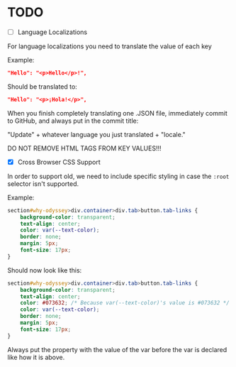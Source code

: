# TODO

- [ ] Language Localizations

 For language localizations you need to translate the value of each key

Example:

```JSON
"Hello": "<p>Hello</p>!",
```

Should be translated to:

```JSON
"Hello": "<p>¡Hola!</p>",
```

When you finish completely translating one .JSON file, immediately commit to GitHub, and always put in the commit title:

"Update" + whatever language you just translated + "locale."

DO NOT REMOVE HTML TAGS FROM KEY VALUES!!!

- [x] Cross Browser CSS Support

In order to support old, we need to include specific styling in case the ``:root`` selector isn't supported.

Example:

```CSS
section#why-odyssey>div.container>div.tab>button.tab-links {
    background-color: transparent;
    text-align: center;
    color: var(--text-color);
    border: none;  
    margin: 5px;
    font-size: 17px;
}
```

Should now look like this:

```CSS
section#why-odyssey>div.container>div.tab>button.tab-links {
    background-color: transparent;
    text-align: center;
    color: #073632; /* Because var(--text-color)'s value is #073632 */
    color: var(--text-color);
    border: none;
    margin: 5px;
    font-size: 17px;
}
```

Always put the property with the value of the var before the var is declared like how it is above.
